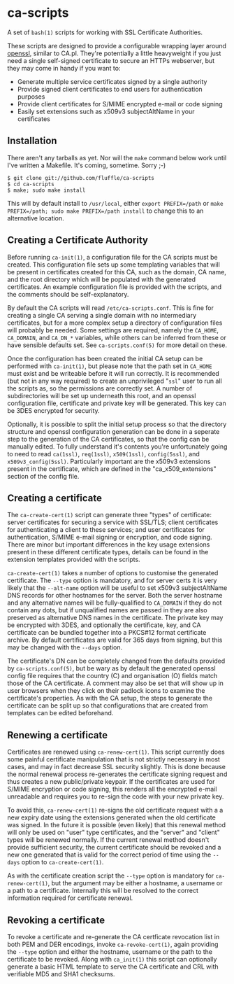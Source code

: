ca-scripts
==========

A set of `bash(1)` scripts for working with SSL Certificate Authorities.

These scripts are designed to provide a configurable wrapping layer around
[openssl](http://www.openssl.org/), similar to CA.pl. They're potentially a
little heavyweight if you just need a single self-signed certificate to secure
an HTTPs webserver, but they may come in handy if you want to:

  * Generate multiple service certificates signed by a single authority
  * Provide signed client certificates to end users for authentication purposes
  * Provide client certificates for S/MIME encrypted e-mail or code signing
  * Easily set extensions such as x509v3 subjectAltName in your certificates

Installation
------------

There aren't any tarballs as yet. Nor will the `make` command below work until
I've written a Makefile. It's coming, sometime. Sorry ;-)

    $ git clone git://github.com/fluffle/ca-scripts
    $ cd ca-scripts
    $ make; sudo make install

This will by default install to `/usr/local`, either `export PREFIX=/path` or
`make PREFIX=/path; sudo make PREFIX=/path install` to change this to an
alternative location.

Creating a Certificate Authority
--------------------------------

  Before running `ca-init(1)`, a configuration file for the CA scripts must be
created. This configuration file sets up some templating variables that will
be present in certificates created for this CA, such as the domain, CA name,
and the root directory which will be populated with the generated certificates.
An example configuration file is provided with the scripts, and the comments
should be self-explanatory. 

  By default the CA scripts will read `/etc/ca-scripts.conf`. This is fine for
creating a single CA serving a single domain with no intermediary certificates,
but for a more complex setup a directory of configuration files will probably
be needed. Some settings are required, namely the `CA_HOME`, `CA_DOMAIN`, and
`CA_DN_*` variables, while others can be inferred from these or have sensible
defaults set. See `ca-scripts.conf(5)` for more detail on these.

  Once the configuration has been created the initial CA setup can be performed
with `ca-init(1)`, but please note that the path set in `CA_HOME` must exist and
be writeable before it will run correctly. It is recommended (but not in any way
required) to create an unprivileged "`ssl`" user to run all the scripts as, so
the permissions are correctly set. A number of subdirectories will be set
up underneath this root, and an openssl configuration file, certificate and
private key will be generated. This key can be 3DES encrypted for security.

  Optionally, it is possible to split the initial setup process so that the
directory structure and openssl configuration generation can be done in a
seperate step to the generation of the CA certificates, so that the config can
be manually edited. To fully understand it's contents you're unfortunately
going to need to read `ca(1ssl)`, `req(1ssl)`, `x509(1ssl)`, `config(5ssl)`, 
and `x509v3_config(5ssl)`. Particularly important are the x509v3 extensions 
present in the certificate, which are defined in the "ca\_x509\_extensions"
section of the config file.

Creating a certificate
----------------------

  The `ca-create-cert(1)` script can generate three "types" of certificate: 
server certificates for securing a service with SSL/TLS; client certificates
for authenticating a client to these services; and user certificates for
authentication, S/MIME e-mail signing or encryption, and code signing. There
are minor but important differences in the key usage extensions present in
these different certificate types, details can be found in the extension
templates provided with the scripts.

  `ca-create-cert(1)` takes a number of options to customise the generated 
certificate. The `--type` option is mandatory, and for server certs it is very
likely that the `--alt-name` option will be useful to set x509v3 subjectAltName
DNS records for other hostnames for the server. Both the server hostname and
any alternative names will be fully-qualified to `CA_DOMAIN` if they do not
contain any dots, but if unqualified names are passed in they are also
preserved as alternative DNS names in the certificate. The private key may be
encrypted with 3DES, and optionally the certificate, key, and CA certificate
can be bundled together into a PKCS#12 format certificate archive. By default
certificates are valid for 365 days from signing, but this may be changed with
the `--days` option.

  The certificate's DN can be completely changed from the defaults provided by
`ca-scripts.conf(5)`, but be wary as by default the generated openssl config
file requires that the country (C) and organisation (O) fields match those of
the CA certificate. A comment may also be set that will show up in user browsers
when they click on their padlock icons to examine the certificate's properties. 
As  with the CA setup, the steps to generate the certificate can be split up so
that configurations that are created from templates can be edited beforehand.

Renewing a certificate
----------------------

  Certificates are renewed using `ca-renew-cert(1)`. This script currently does
some painful certificate manipulation that is not strictly necessary in most
cases, and may in fact decrease SSL security slightly. This is done because
the normal renewal process re-generates the certificate signing request and
thus creates a new public/private keypair. If the certificates are used for
S/MIME encryption or code signing, this renders all the encrypted e-mail
unreadable and requires you to re-sign the code with your new private key.

  To avoid this, `ca-renew-cert(1)` re-signs the old certificate request with a
a new expiry date using the extensions generated when the old certificate was
signed. In the future it is possible (even likely) that this renewal method
will only be used on "user" type certificates, and the "server" and "client"
types will be renewed normally. If the current renewal method doesn't provide
sufficient security, the current certificate should be revoked and a new one
generated that is valid for the correct period of time using the `--days` option
to `ca-create-cert(1)`.

  As with the certificate creation script the `--type` option is mandatory for
`ca-renew-cert(1)`, but the argument may be either a hostname, a username or a
path to a certificate. Internally this will be resolved to the correct
information required for certificate renewal.

Revoking a certificate
----------------------

  To revoke a certificate and re-generate the CA certficate revocation list in
both PEM and DER encodings, invoke `ca-revoke-cert(1)`, again providing the
`--type` option and either the hostname, username or the path to the certificate
to be revoked. Along with `ca_init(1)` this script can optionally generate a
basic HTML template to serve the CA certificate and CRL with verifiable MD5 and
SHA1 checksums.
